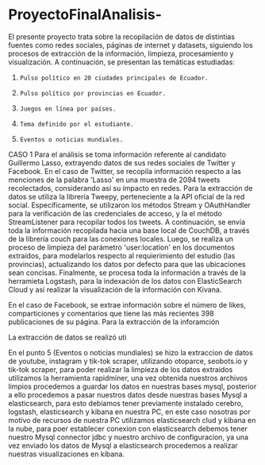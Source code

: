 # ProyectoFinalAnalisis-
El presente proyecto trata sobre la recopilación de datos de distintias fuentes como redes sociales, páginas de internet y datasets, siguiendo los procesos de extracción de la información, limpieza, procesamiento y visualización. A continuación, se presentan las temáticas estudiadas:

1.     Pulso político en 20 ciudades principales de Ecuador.
2.     Pulso político por provincias en Ecuador.
3.     Juegos en línea por países.
4.     Tema definido por el estudiante.
5.     Eventos o noticias mundiales.


CASO 1
Para el análisis se toma información referente al candidato Guillermo Lasso, extrayendo datos de sus redes sociales de Twitter y Facebook. En el caso de Twitter, se recopila información respecto a las menciones de la palabra 'Lasso' en una muestra de 2094 tweets recolectados, considerando así su impacto en redes. Para la extracción de datos se utiliza la librería Tweepy, perteneciente a la API oficial de la red social. Específicamente, se utilizaron los métodos Stream y OAuthHandler para la verificación de las credenciales de acceso, y la el método StreamListener para recopilar todos los tweets. A continuación, se envía toda la información recopilada hacia una base local de CouchDB, a través de la librería couch para las conexiones locales. Luego, se realiza un proceso de limpieza del parámetro 'user:location' en los documentos extraídos, para modelarlos respecto al requierimiento del estudio (las provincias), actualizando los datos por defecto para que las ubicaciones sean concisas. Finalmente, se procesa toda la información a través de la herramieta Logstash, para la indexación de los datos con ElasticSearch Cloud y así realizar la visualización de la información con Kivana.

En el caso de Facebook, se extrae información sobre el número de likes, comparticiones y comentarios que tiene las más recientes 398 publicaciones de su página. Para la extracción de la inforamción

La extracción de datos se realizó uti

En el punto 5 (Eventos o noticias mundiales) se hizo la extraccion de datos de youtube, instagram y tik-tok scraper, utilizando otoparce, seobots.io y tik-tok scraper, 
para poder realizar la limpieza de los datos extraidos utilizamos la herramienta rapidminer, una vez obtenida nuestros archivos limpios procedemos a guardar los datos 
en nuestras bases mysql, posterior a ello procedemos a pasar nuestros datos desde nuestras bases Mysql a elasticsearch, para esto debiamos tener previamente instalado 
cerebro, logstash, elasticsearch y kibana en nuestra PC, en este caso nosotras por motivo de recursos de nuestra PC utilizamos elasticsearch clud y kibana en la nube, 
para poer establecer conexion con elasticsearch debemos tener nuestro Mysql connector jdbc y nuestro archivo de configuracion, ya una vez enviado los datos de Mysql a 
elasticsearch procedemos a realizar nuestras visualizaciones en kibana.   
 
